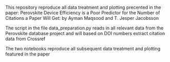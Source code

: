 This repository reproduce all data treatment and plotting precented in the paper:
Perovskite Device Efficiency is a Poor Predictor for the Number of Citations a Paper Will Get:
by Ayman Maqsood and T. Jesper Jacobsson

The script in the file data_preparation.py reads in all relevant data from the Perovskite database project and will based on DOI numbers extract citation data from Crossref

The two notebooks reproduce all subsequent data treatment and plotting featured in the paper
